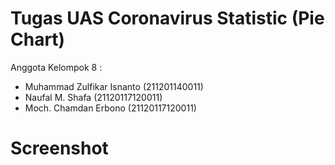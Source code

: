 # Tugas UAS Coronavirus Statistic (Pie Chart)

Anggota Kelompok 8 :
- Muhammad Zulfikar Isnanto (211201140011)
- Naufal M. Shafa (21120117120011)
- Moch. Chamdan Erbono (21120117120011)

# Screenshot

